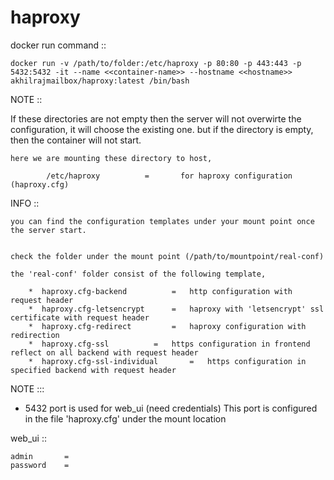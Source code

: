 # haproxy


docker run command ::

```
docker run -v /path/to/folder:/etc/haproxy -p 80:80 -p 443:443 -p 5432:5432 -it --name <<container-name>> --hostname <<hostname>> akhilrajmailbox/haproxy:latest /bin/bash

```


NOTE ::

If these directories are not empty then the server will not overwirte the configuration, it will choose the existing one.
but if the directory is empty, then the container will not start.

```
here we are mounting these directory to host,

        /etc/haproxy          =       for haproxy configuration (haproxy.cfg)

```


INFO ::


```
you can find the configuration templates under your mount point once the server start.


check the folder under the mount point (/path/to/mountpoint/real-conf)

the 'real-conf' folder consist of the following template,

	*  haproxy.cfg-backend			=	http configuration with request header
	*  haproxy.cfg-letsencrypt		=	haproxy with 'letsencrypt' ssl certificate with request header
	*  haproxy.cfg-redirect			=	haproxy configuration with redirection
	*  haproxy.cfg-ssl			=	https configuration in frontend reflect on all backend with request header
	*  haproxy.cfg-ssl-individual		=	https configuration in specified backend with request header 

```


NOTE :::

 *	5432 port is used for web_ui (need credentials)
This port is configured in the file 'haproxy.cfg' under the mount location


web_ui ::

```
admin		=		
password	=		

```

